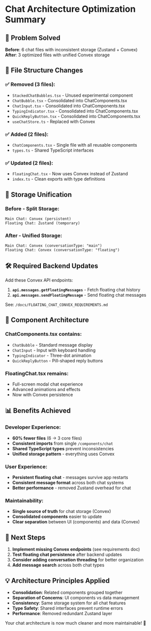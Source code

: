 # Chat Architecture Optimization Summary

## 🎯 **Problem Solved**

**Before**: 6 chat files with inconsistent storage (Zustand + Convex)  
**After**: 3 optimized files with unified Convex storage

## 📁 **File Structure Changes**

### ✅ **Removed (3 files)**:
- `StackedChatBubbles.tsx` - Unused experimental component
- `ChatBubble.tsx` - Consolidated into ChatComponents.tsx  
- `ChatInput.tsx` - Consolidated into ChatComponents.tsx
- `TypingIndicator.tsx` - Consolidated into ChatComponents.tsx
- `QuickReplyButton.tsx` - Consolidated into ChatComponents.tsx
- `useChatStore.ts` - Replaced with Convex

### ✅ **Added (2 files)**:
- `ChatComponents.tsx` - Single file with all reusable components
- `types.ts` - Shared TypeScript interfaces

### ✅ **Updated (2 files)**:
- `FloatingChat.tsx` - Now uses Convex instead of Zustand
- `index.ts` - Clean exports with type definitions

## 🔄 **Storage Unification**

### **Before** - Split Storage:
```
Main Chat: Convex (persistent)
Floating Chat: Zustand (temporary)
```

### **After** - Unified Storage:
```
Main Chat: Convex (conversationType: "main")
Floating Chat: Convex (conversationType: "floating")
```

## 🛠 **Required Backend Updates**

Add these Convex API endpoints:

1. **`api.messages.getFloatingMessages`** - Fetch floating chat history
2. **`api.messages.sendFloatingMessage`** - Send floating chat messages

See: `/docs/FLOATING_CHAT_CONVEX_REQUIREMENTS.md`

## 🎨 **Component Architecture**

### **ChatComponents.tsx** contains:
- `ChatBubble` - Standard message display
- `ChatInput` - Input with keyboard handling
- `TypingIndicator` - Three-dot animation
- `QuickReplyButton` - Pill-shaped reply buttons

### **FloatingChat.tsx** remains:
- Full-screen modal chat experience
- Advanced animations and effects
- Now with Convex persistence

## 📊 **Benefits Achieved**

### **Developer Experience**:
- **60% fewer files** (6 → 3 core files)
- **Consistent imports** from single `/components/chat`
- **Shared TypeScript types** prevent inconsistencies
- **Unified storage pattern** - everything uses Convex

### **User Experience**:
- **Persistent floating chat** - messages survive app restarts
- **Consistent message format** across both chat systems
- **Better performance** - removed Zustand overhead for chat

### **Maintainability**:
- **Single source of truth** for chat storage (Convex)
- **Consolidated components** easier to update
- **Clear separation** between UI (components) and data (Convex)

## 🚀 **Next Steps**

1. **Implement missing Convex endpoints** (see requirements doc)
2. **Test floating chat persistence** after backend updates
3. **Consider adding conversation threading** for better organization
4. **Add message search** across both chat types

## 💡 **Architecture Principles Applied**

- **Consolidation**: Related components grouped together
- **Separation of Concerns**: UI components vs data management
- **Consistency**: Same storage system for all chat features
- **Type Safety**: Shared interfaces prevent runtime errors
- **Performance**: Removed redundant Zustand layer

Your chat architecture is now much cleaner and more maintainable! 🎉
